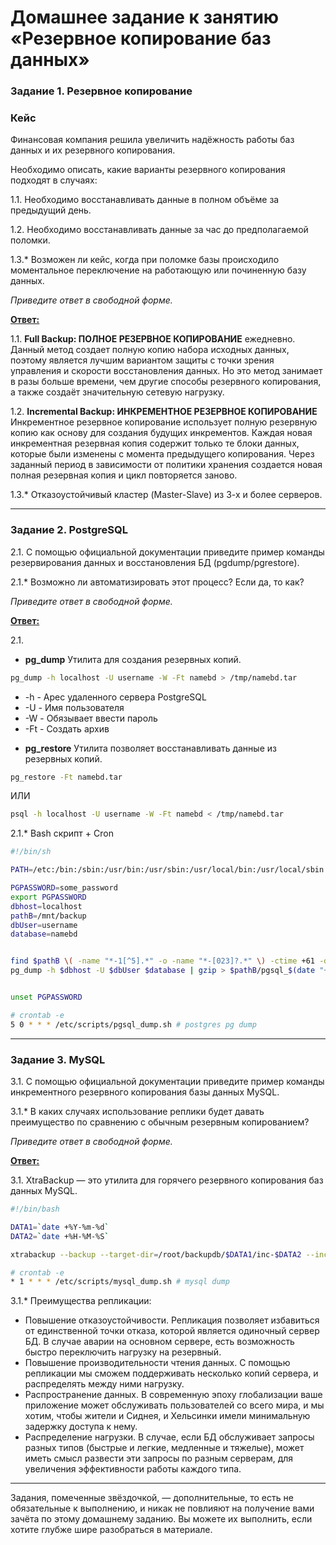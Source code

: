 # Домашнее задание к занятию «Резервное копирование баз данных»

### Задание 1. Резервное копирование

### Кейс
Финансовая компания решила увеличить надёжность работы баз данных и их резервного копирования. 

Необходимо описать, какие варианты резервного копирования подходят в случаях: 

1.1. Необходимо восстанавливать данные в полном объёме за предыдущий день.

1.2. Необходимо восстанавливать данные за час до предполагаемой поломки.

1.3.* Возможен ли кейс, когда при поломке базы происходило моментальное переключение на работающую или починенную базу данных.

*Приведите ответ в свободной форме.*


<ins>**Ответ:**</ins>

1.1. **Full Backup: ПОЛНОЕ РЕЗЕРВНОЕ КОПИРОВАНИЕ** ежедневно. Данный метод создает полную копию набора исходных данных, поэтому является лучшим вариантом защиты с точки зрения управления и скорости восстановления данных. Но это метод занимает в разы больше времени, чем другие способы резервного копирования, а также создаёт значительную сетевую нагрузку.

1.2. **Incremental Backup: ИНКРЕМЕНТНОЕ РЕЗЕРВНОЕ КОПИРОВАНИЕ** Инкрементное резервное копирование использует полную резервную копию как основу для создания будущих инкрементов. Каждая новая инкрементная резервная копия содержит только те блоки данных, которые были изменены с момента предыдущего копирования. Через заданный период в зависимости от политики хранения создается новая полная резервная копия и цикл повторяется заново.

1.3.* Отказоустойчивый кластер (Master-Slave) из 3-х и более серверов.


---

### Задание 2. PostgreSQL

2.1. С помощью официальной документации приведите пример команды резервирования данных и восстановления БД (pgdump/pgrestore).

2.1.* Возможно ли автоматизировать этот процесс? Если да, то как?

*Приведите ответ в свободной форме.*



<ins>**Ответ:**</ins>

2.1. 
- **pg_dump** Утилита для создания резервных копий.
```Bash
pg_dump -h localhost -U username -W -Ft namebd > /tmp/namebd.tar
```
* -h - Арес удаленного сервера PostgreSQL
* -U - Имя пользователя
* -W - Обязывает ввести пароль
* -Ft - Cоздать архив

- **pg_restore** Утилита позволяет восстанавливать данные из резервных копий.
```Bash
pg_restore -Ft namebd.tar
```
ИЛИ
```Bash
psql -h localhost -U username -W -Ft namebd < /tmp/namebd.tar
```

2.1.* Bash скрипт + Cron
```Bash
#!/bin/sh

PATH=/etc:/bin:/sbin:/usr/bin:/usr/sbin:/usr/local/bin:/usr/local/sbin

PGPASSWORD=some_password
export PGPASSWORD
dbhost=localhost
pathB=/mnt/backup
dbUser=username
database=namebd


find $pathB \( -name "*-1[^5].*" -o -name "*-[023]?.*" \) -ctime +61 -delete
pg_dump -h $dbhost -U $dbUser $database | gzip > $pathB/pgsql_$(date "+%Y-%m-%d").sql.gz


unset PGPASSWORD
```

```Bash
# crontab -e
5 0 * * * /etc/scripts/pgsql_dump.sh # postgres pg dump
```

---

### Задание 3. MySQL

3.1. С помощью официальной документации приведите пример команды инкрементного резервного копирования базы данных MySQL. 

3.1.* В каких случаях использование реплики будет давать преимущество по сравнению с обычным резервным копированием?

*Приведите ответ в свободной форме.*



<ins>**Ответ:**</ins>

3.1. XtraBackup — это утилита для горячего резервного копирования баз данных MySQL.
```Bash
#!/bin/bash

DATA1=`date +%Y-%m-%d`
DATA2=`date +%H-%M-%S`

xtrabackup --backup --target-dir=/root/backupdb/$DATA1/inc-$DATA2 --incremental-basedir=/root/backupdb/$DATA1/full
```

```Bash
# crontab -e
* 1 * * * /etc/scripts/mysql_dump.sh # mysql dump
```

3.1.* Преимущества репликации:
* Повышение отказоустойчивости. Репликация позволяет избавиться от единственной точки отказа, которой является одиночный сервер БД. В случае аварии на основном сервере, есть возможность быстро переключить нагрузку на резервный.
* Повышение производительности чтения данных. С помощью репликации мы сможем поддерживать несколько копий сервера, и распределять между ними нагрузку.
* Распространение данных. В современную эпоху глобализации ваше приложение может обслуживать пользователей со всего мира, и мы хотим, чтобы жители и Сиднея, и Хельсинки имели минимальную задержку доступа к нему.
* Распределение нагрузки. В случае, если БД обслуживает запросы разных типов (быстрые и легкие, медленные и тяжелые), может иметь смысл развести эти запросы по разным серверам, для увеличения эффективности работы каждого типа.

---

Задания, помеченные звёздочкой, — дополнительные, то есть не обязательные к выполнению, и никак не повлияют на получение вами зачёта по этому домашнему заданию. Вы можете их выполнить, если хотите глубже шире разобраться в материале.
